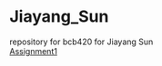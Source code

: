 # Jiayang_Sun
repository for bcb420 for Jiayang Sun<br />
[Assignment1](///Users/jiayang/Documents/BCB420/BCB420_Assignment_1.html)
